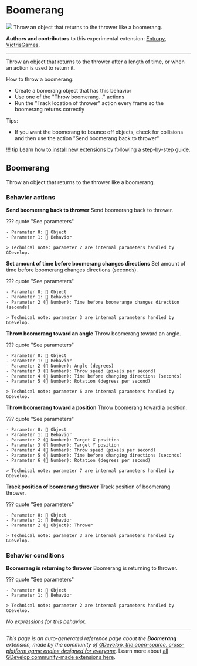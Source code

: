 # Boomerang

<img src="https://resources.gdevelop-app.com/assets/Icons/boomerang.svg" class="extension-icon"></img>
Throw an object that returns to the thrower like a boomerang.

**Authors and contributors** to this experimental extension: [Entropy](https://gd.games/Entropy), [VictrisGames](https://gd.games/VictrisGames).

---

Throw an object that returns to the thrower after a length of time, or when an action is used to return it.

How to throw a boomerang: 

- Create a bomerang object that has this behavior
- Use one of the "Throw boomerang..." actions
- Run the "Track location of thrower" action every frame so the boomerang returns correctly

Tips:

- If you want the boomerang to bounce off objects, check for collisions and then use the action "Send boomerang back to thrower"

!!! tip
    Learn [how to install new extensions](/gdevelop5/extensions/search) by following a step-by-step guide.



## Boomerang 

Throw an object that returns to the thrower like a boomerang. 

### Behavior actions

**Send boomerang back to thrower**
Send boomerang back to thrower.

??? quote "See parameters"

    - Parameter 0: 👾 Object
    - Parameter 1: 🧩 Behavior

    > Technical note: parameter 2 are internal parameters handled by GDevelop.

**Set amount of time before boomerang changes directions**
Set amount of time before boomerang changes directions (seconds).

??? quote "See parameters"

    - Parameter 0: 👾 Object
    - Parameter 1: 🧩 Behavior
    - Parameter 2 (🔢 Number): Time before boomerange changes direction (seconds)

    > Technical note: parameter 3 are internal parameters handled by GDevelop.

**Throw boomerang toward an angle**
Throw boomerang toward an angle.

??? quote "See parameters"

    - Parameter 0: 👾 Object
    - Parameter 1: 🧩 Behavior
    - Parameter 2 (🔢 Number): Angle (degrees)
    - Parameter 3 (🔢 Number): Throw speed (pixels per second)
    - Parameter 4 (🔢 Number): Time before changing directions (seconds)
    - Parameter 5 (🔢 Number): Rotation (degrees per second)

    > Technical note: parameter 6 are internal parameters handled by GDevelop.

**Throw boomerang toward a position**
Throw boomerang toward a position.

??? quote "See parameters"

    - Parameter 0: 👾 Object
    - Parameter 1: 🧩 Behavior
    - Parameter 2 (🔢 Number): Target X position
    - Parameter 3 (🔢 Number): Target Y position
    - Parameter 4 (🔢 Number): Throw speed (pixels per second)
    - Parameter 5 (🔢 Number): Time before changing directions (seconds)
    - Parameter 6 (🔢 Number): Rotation (degrees per second)

    > Technical note: parameter 7 are internal parameters handled by GDevelop.

**Track position of boomerang thrower**
Track position of boomerang thrower.

??? quote "See parameters"

    - Parameter 0: 👾 Object
    - Parameter 1: 🧩 Behavior
    - Parameter 2 (👾 Object): Thrower

    > Technical note: parameter 3 are internal parameters handled by GDevelop.

### Behavior conditions

**Boomerang is returning to thrower**
Boomerang is returning to thrower.

??? quote "See parameters"

    - Parameter 0: 👾 Object
    - Parameter 1: 🧩 Behavior

    > Technical note: parameter 2 are internal parameters handled by GDevelop.

_No expressions for this behavior._



---

*This page is an auto-generated reference page about the **Boomerang** extension, made by the community of [GDevelop, the open-source, cross-platform game engine designed for everyone](https://gdevelop.io/).* Learn more about [all GDevelop community-made extensions here](/gdevelop5/extensions).